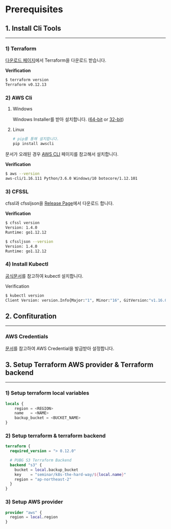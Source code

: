 # Prerequisites

## 1. Install Cli Tools
----

### **1) Terraform**

[다운로드 페이지](https://www.terraform.io/downloads.html)에서 Terraform을 다운로드 받습니다.

**Verification**
```bash
$ terraform version
Terraform v0.12.13
```

### **2) AWS Cli**

1. Windows

    Windows Installer를 받아 설치합니다. ([64-bit](https://s3.amazonaws.com/aws-cli/AWSCLI64PY3.msi) or [32-bit](https://s3.amazonaws.com/aws-cli/AWSCLI32PY3.msi))

2. Linux

    ```bash
    # pip를 통해 설치합니다.
    pip install awscli
    ```

문서가 오래된 경우 [AWS CLI](https://aws.amazon.com/cli) 페이지를 참고해서 설치합니다.

**Verification**
```bash
$ aws --version
aws-cli/1.16.111 Python/3.6.0 Windows/10 botocore/1.12.101
```

### **3) CFSSL**

cfssl과 cfssljson을 [Release Page](https://github.com/cloudflare/cfssl/releases)에서 다운로드 합니다.

**Verification**
```bash
$ cfssl version
Version: 1.4.0
Runtime: go1.12.12

$ cfssljson --version
Version: 1.4.0
Runtime: go1.12.12
```

### 4) Install Kubectl

[공식문서](https://kubernetes.io/docs/tasks/tools/install-kubectl/)를 참고하여 kubectl 설치합니다.

Verification
```bash
$ kubectl version
Client Version: version.Info{Major:"1", Minor:"16", GitVersion:"v1.16.0", GitCommit:"2bd9643cee5b3b3a5ecbd3af49d09018f0773c77", GitTreeState:"clean", BuildDate:"2019-09-18T14:36:53Z", GoVersion:"go1.12.9", Compiler:"gc", Platform:"windows/amd64"}
```

## 2. Confituration
----

### AWS Credentials

[문서](https://docs.aws.amazon.com/cli/latest/userguide/cli-chap-configure.html)를 참고하여 AWS Credential을 발급받아 설정합니다.

## 3. Setup Terraform AWS provider & Terraform backend
----

### 1) Setup terraform local variables

```terraform
locals {
    region = <REGION>
    name   = <NAME>
    backup_bucket = <BUCKET_NAME>
}
```

### 2) Setup terraform & terraform backend
```terraform
terraform {
  required_version = "> 0.12.0"

  # PUBG S3 Terraform Backend
  backend "s3" {
    bucket = local.backup_bucket
    key    = "seminar/k8s-the-hard-way/${local.name}"
    region = "ap-northeast-2"
  }
}
```

### 3) Setup AWS provider

```terraform
provider "aws" {
  region = local.region
}
```